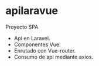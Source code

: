 # apilaravue
Proyecto SPA 
- Api en Laravel.
- Componentes Vue.
- Enrutado con Vue-router.
- Consumo de api mediante axios.
